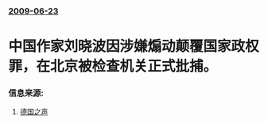 ### [2009-06-23](/news/2009/06/23/index.md)

##### 
#  中国作家刘晓波因涉嫌煽动颠覆国家政权罪，在北京被检查机关正式批捕。




### 信息来源:

1. [德国之声](http://www.dw-world.de/dw/article/0,,4429799,00.html)
